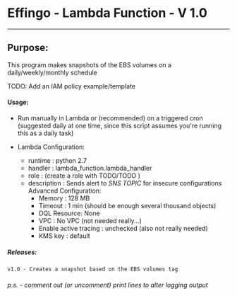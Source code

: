 #   Effingo - Lambda Function - V 1.0
--------------------------------------------------------------------------------
## Purpose:
This program makes snapshots of the EBS volumes on a daily/weekly/monthly schedule


TODO: Add an IAM policy example/template

#### Usage:
   - Run manually in Lambda or (recommended) on a triggered cron
   (suggested daily at one time, since this script assumes you're running this as a daily task)

   - Lambda Configuration:
        * runtime : python 2.7
        * handler : lambda_function.lambda_handler
        * role : (create a role with TODO/TODO )
        * description : Sends alert to *SNS TOPIC* for insecure configurations
        Advanced Configuration:
            * Memory : 128 MB
            * Timeout : 1 min (should be enough several thousand objects)
            * DQL Resource: None
            * VPC : No VPC (not needed really...)
            * Enable active tracing : unchecked (also not really needed)
            * KMS key : default

##### Releases:
    v1.0 - Creates a snapshot based on the EBS volumes tag

######  p.s. - comment out (or uncomment) print lines to alter logging output
